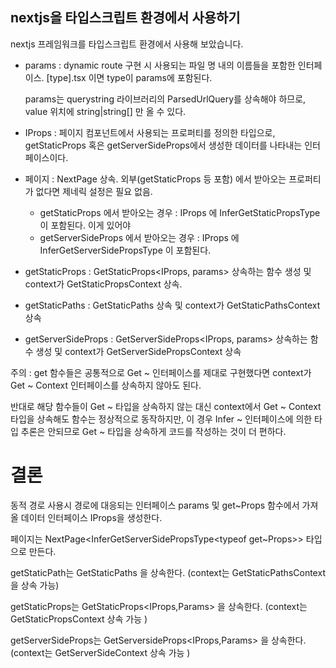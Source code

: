 ## nextjs을 타입스크립트 환경에서 사용하기

nextjs 프레임워크를 타입스크립트 환경에서 사용해 보았습니다.

- params : dynamic route 구현 시 사용되는 파일 명 내의 이름들을 포함한 인터페이스. [type].tsx 이면 type이 params에 포함된다.

  params는 querystring 라이브러리의 ParsedUrlQuery를 상속해야 하므로, value 위치에 string|string\[\] 만 올 수 있다.
- IProps : 페이지 컴포넌트에서 사용되는 프로퍼티를 정의한 타입으로, getStaticProps 혹은 getServerSideProps에서 생성한 데이터를 나타내는 인터페이스이다.


- 페이지 : NextPage<IProps> 상속. 외부(getStaticProps 등 포함) 에서 받아오는 프로퍼티가 없다면 제네릭 설정은 필요 없음.
  - getStaticProps 에서 받아오는 경우 : IProps 에 InferGetStaticPropsType<typeof getStaticProps> 이 포함된다. 이게 있어야 
  - getServerSideProps 에서 받아오는 경우 : IProps 에 InferGetServerSidePropsType<typeof getServerSideProps> 이 포함된다.
- getStaticProps : GetStaticProps<IProps, params> 상속하는 함수 생성 및 context가 GetStaticPropsContext<params> 상속. 
- getStaticPaths : GetStaticPaths<params> 상속 및 context가 GetStaticPathsContext 상속
- getServerSideProps : GetServerSideProps<IProps, params> 상속하는 함수 생성 및 context가 GetServerSidePropsContext<params> 상속

주의 : get 함수들은 공통적으로 Get ~ 인터페이스를 제대로 구현했다면 context가 Get ~ Context 인터페이스를 상속하지 않아도 된다. 
  
반대로 해당 함수들이 Get ~ 타입을 상속하지 않는 대신 context에서 Get ~ Context 타입을 상속해도 함수는 정상적으로 동작하지만, 이 경우 Infer ~ 인터페이스에 의한 타입 추론은 안되므로 Get ~ 타입을 상속하게 코드를 작성하는 것이 더 편하다.
 
  
# 결론
  
동적 경로 사용시 경로에 대응되는 인터페이스 params 및 get~Props 함수에서 가져올 데이터 인터페이스 IProps을 생성한다.
  
페이지는 NextPage<InferGetServerSidePropsType<typeof get~Props>> 타입으로 만든다.

getStaticPath는 GetStaticPaths<Params> 을 상속한다. (context는 GetStaticPathsContext을 상속 가능)
  
getStaticProps는 GetStaticProps<IProps,Params> 을 상속한다. (context는 GetStaticPropsContext<Params> 상속 가능 )
  
getServerSideProps는 GetServersideProps<IProps,Params> 을 상속한다. (context는 GetServerSideContext<Params> 상속 가능 )
